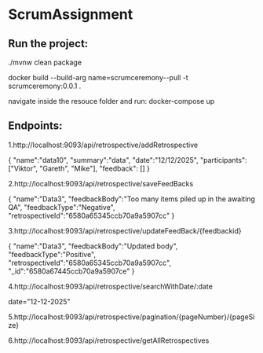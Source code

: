 # ScrumAssignment
Run the project:
-----------------
./mvnw clean package

docker build --build-arg name=scrumceremony--pull -t scrumceremony:0.0.1 .

navigate inside the resouce folder and run:
docker-compose up


Endpoints:
---------
1.http://localhost:9093/api/retrospective/addRetrospective

{
"name":"data10",
"summary":"data",
"date":"12/12/2025",
"participants": ["Viktor", "Gareth", "Mike"],
"feedback": []
} 


2.http://localhost:9093/api/retrospective/saveFeedBacks

{
"name":"Data3",
"feedbackBody":"Too many items piled up in the awaiting QA",
"feedbackType":"Negative",
"retrospectiveId":"6580a65345ccb70a9a5907cc"
}



3.http://localhost:9093/api/retrospective/updateFeedBack/{feedbackid}

{
"name":"Data3",
"feedbackBody":"Updated body",
"feedbackType":"Positive",
"retrospectiveId":"6580a65345ccb70a9a5907cc",
"_id":"6580a67445ccb70a9a5907ce"
}



4.http://localhost:9093/api/retrospective/searchWithDate/:date

date="12-12-2025"

5.http://localhost:9093/api/retrospective/pagination/{pageNumber}/{pageSize}


6.http://localhost:9093/api/retrospective/getAllRetrospectives
